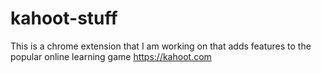 # kahoot-stuff

This is a chrome extension that I am working on that adds features to the popular online learning game https://kahoot.com